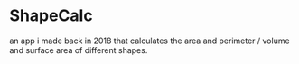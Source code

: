 # ShapeCalc
an app i made back in 2018 that calculates the area and perimeter / volume and surface area of different shapes.
